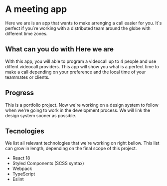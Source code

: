 # A meeting app

Here we are is an app that wants to make arrenging a call easier for you. It´s perfect if you´re working with a distributed team around the globe with different time zones.

## What can you do with Here we are

With this app, you will able to program a videocall up to 4 people and use diffent videocall providers. This app will show you what is a perfect time to make a call depending on your preference and the local time of your teammates or clients.

## Progress

This is a portfolio project. Now we're working on a design system to follow when we're going to work in the development process. We will link the design system sooner as possible.

## Tecnologies

We list all relevant technologies that we're working on right bellow. This list can grow in length, depending on the final scope of this project.

- React 18
- Styled Components (SCSS syntax)
- Webpack
- TypeScript
- Eslint
